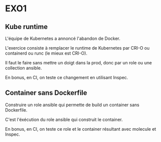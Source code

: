 # EXO1

## Kube runtime

L'équipe de Kubernetes a annoncé l'abandon de Docker.

L'exercice consiste à remplacer le runtime de Kubernetes par CRI-O ou containerd ou runc (le mieux est CRI-O).

Il faut le faire sans mettre un doigt dans la prod, donc par un role ou une collection ansible.

En bonus, en CI, on teste ce changement en utilisant Inspec.

## Container sans Dockerfile

Construire un role ansible qui permette de build un container sans Dockerfile.

C'est l'éxécution du role ansible qui construit le container.

En bonus, en CI, on teste ce role et le container résultant avec molecule et Inspec.
